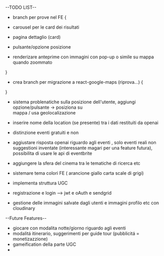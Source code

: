 --TODO LIST--

+ branch per prove nel FE {

- carousel per le card dei risultati

- pagina dettaglio (card)

- pulsante/opzione posizione

- renderizare anteprime con immagini con pop-up o simile su mappa quando zoommato 

}


+ crea branch per migrazione a react-google-maps (riprova...) {

    
}


- sistema problenatiche sulla posizione dell'utente, aggiungi opzione/pulsante -> posiziona su   
  mappa / usa geolocalizazione

- inserire nome della location (se presente) tra i dati restituiti da openai 

- distinzione eventi gratuiti e non 



- aggiustare risposta openai riguardo agli eventi , solo eventi reali non suggestioni inventate 
  (interessante magari per una feature futura), possibilita di usare le api di eventbrite 

- aggiungere la sfera del cinema tra le tematiche di ricerca etc



- sistemare tema colori FE ( arancione giallo carta scale di grigi) 

- implementa struttura UGC 

- registrazione e login --> jwt e oAuth e sendgrid 

- gestione delle immagini salvate dagli utenti e immagini profilo etc con cloudinary


--Future Features--

- giocare con modalita notte/giorno riguardo agli eventi 
- modalitá itinerario, suggerimenti per guide tour (pubblicitá = monetizazzione)
- gameification della parte UGC
-



